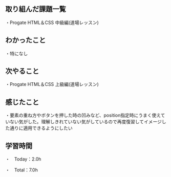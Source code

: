 ## 取り組んだ課題一覧
・Progate HTML＆CSS 中級編(道場レッスン)

## わかったこと
・特になし

## 次やること
・Progate HTML＆CSS 上級編(道場レッスン)

## 感じたこと
・要素の重ね方やボタンを押した時の凹みなど、position指定時にうまく使えていない気がした。理解しきれていない気がしているので再度復習してイメージした通りに適用できるようにしたい

## 学習時間
・　Today：2.0h

・　Total：7.0h
